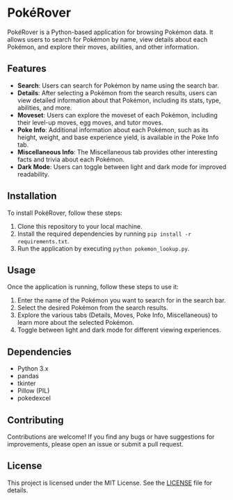 # PokéRover

PokéRover is a Python-based application for browsing Pokémon data. It allows users to search for Pokémon by name, view details about each Pokémon, and explore their moves, abilities, and other information.

## Features

- **Search**: Users can search for Pokémon by name using the search bar.
- **Details**: After selecting a Pokémon from the search results, users can view detailed information about that Pokémon, including its stats, type, abilities, and more.
- **Moveset**: Users can explore the moveset of each Pokémon, including their level-up moves, egg moves, and tutor moves.
- **Poke Info**: Additional information about each Pokémon, such as its height, weight, and base experience yield, is available in the Poke Info tab.
- **Miscellaneous Info**: The Miscellaneous tab provides other interesting facts and trivia about each Pokémon.
- **Dark Mode**: Users can toggle between light and dark mode for improved readability.

## Installation

To install PokéRover, follow these steps:

1. Clone this repository to your local machine.
2. Install the required dependencies by running `pip install -r requirements.txt`.
3. Run the application by executing `python pokemon_lookup.py`.

## Usage

Once the application is running, follow these steps to use it:

1. Enter the name of the Pokémon you want to search for in the search bar.
2. Select the desired Pokémon from the search results.
3. Explore the various tabs (Details, Moves, Poke Info, Miscellaneous) to learn more about the selected Pokémon.
4. Toggle between light and dark mode for different viewing experiences.

## Dependencies

- Python 3.x
- pandas
- tkinter
- Pillow (PIL)
- pokedexcel

## Contributing

Contributions are welcome! If you find any bugs or have suggestions for improvements, please open an issue or submit a pull request.

## License

This project is licensed under the MIT License. See the [LICENSE](LICENSE) file for details.
